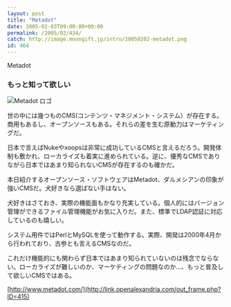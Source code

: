 ```yaml
---
layout: post
title: "Metadot"
date: 2005-02-03T09:00:00+09:00
permalink: /2005/02/434/
catch: http://image.moongift.jp/intro/20050202-metadot.png
id: 464
---
```

Metadot  
<!--more-->

### もっと知って欲しい
  

![Metadot ロゴ](http://image.moongift.jp/intro/20050202-metadot.png "Metadot ロゴ")

  

世の中には幾つものCMS(コンテンツ・マネジメント・システム）が存在する。商用もあるし、オープンソースもある。それらの差を生む原動力はマーケティングだ。

  

日本で言えばNukeやxoopsは非常に成功しているCMSと言えるだろう。開発体制も敷かれ、ローカライズも着実に進められている。逆に、優秀なCMSでありながら日本ではあまり知られないCMSが存在するのも確かだ。

  

本日紹介するオープンソース・ソフトウェアはMetadot、ダルメシアンの印象が強いCMSだ。犬好きなら選ばない手はない。

  

犬好きはさておき、実際の機能面もかなり充実している。個人的にはバージョン管理ができるファイル管理機能がお気に入りだ。また、標準でLDAP認証に対応しているのも嬉しい。

  

システム用件ではPerlとMySQLを使って動作する。実際、開発は2000年4月から行われており、古参とも言えるCMSなのだ。

  

これだけ機能的にも関わらず日本ではあまり知られていないのは残念でならない。ローカライズが難しいのか、マーケティングの問題なのか…、もっと普及して欲しいCMSではある。

  

[http://www.metadot.com/](http://link.openalexandria.com/out_frame.php?ID=415)

